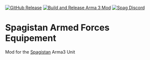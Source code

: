 [![GitHub Release](https://img.shields.io/github/v/release/cparadis777/Spagistan-Armed-Forces-Equipment?style=flat-square&label=Latest)](https://github.com/cparadis777/Spagistan-Armed-Forces-Equipment/releases)
[![Build and Release Arma 3 Mod](https://github.com/cparadis777/Spagistan-Armed-Forces-Equipment/actions/workflows/build.yaml/badge.svg?branch=master)](https://github.com/cparadis777/Spagistan-Armed-Forces-Equipment/actions/workflows/build.yaml)
[![Spag Discord](https://img.shields.io/badge/Discord-Join-darkviolet.svg?style=flat-square)](https://discord.gg/JFbyRbGGkz)

Spagistan Armed Forces Equipement
========

Mod for the [Spagistan](https://spagistan.army) Arma3 Unit

